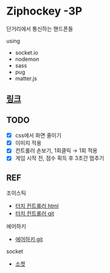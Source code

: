 # Ziphockey -3P

단거리에서 통신하는 핸드폰들

using

- socket.io
- nodemon
- sass
- pug
- matter.js

## [링크](https://between-gz.herokuapp.com/)

## TODO

- [x] css에서 화면 줄이기
- [x] 이미지 적용
- [x] 컨트롤러 손보기, 1회클릭 → 1회 적용
- [x] 게임 시작 전, 점수 획득 후 3초간 멈추기

## REF

조이스틱

- [터치 컨트롤러 html](https://github.com/pothonprogramming/pothonprogramming.github.io/tree/master/content/touch-controller)
- [터치 컨트롤러 git](https://pothonprogramming.github.io/content/touch-controller/touch-controller.html)

에어하키

- [에어하키 git](https://github.com/DongChyeon/JS-Toy-Projects/blob/master/AirHockey/game.js#L18)

socket

- [소켓](https://github.com/danielszabo88/CapsuleSoccer/blob/master/05%20-%20Adding%20socket.io%20Rooms/server.js)
